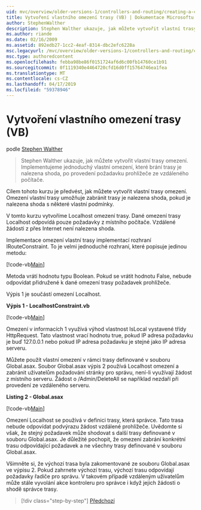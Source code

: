 ```yaml
---
uid: mvc/overview/older-versions-1/controllers-and-routing/creating-a-custom-route-constraint-vb
title: Vytvoření vlastního omezení trasy (VB) | Dokumentace Microsoftu
author: StephenWalther
description: Stephen Walther ukazuje, jak můžete vytvořit vlastní trasy omezení. Můžeme implementovat jednoduché vlastního omezení trasy brání odpovídající w...
ms.author: riande
ms.date: 02/16/2009
ms.assetid: 892edb27-1cc2-4eaf-8314-dbc2efc6228a
msc.legacyurl: /mvc/overview/older-versions-1/controllers-and-routing/creating-a-custom-route-constraint-vb
msc.type: authoredcontent
ms.openlocfilehash: febba98be86f0151724af6d6c00fb14760ce1b91
ms.sourcegitcommit: 0f1119340e4464720cfd16d0ff15764746ea1fea
ms.translationtype: MT
ms.contentlocale: cs-CZ
ms.lasthandoff: 04/17/2019
ms.locfileid: "59378946"
---
```

# <a name="creating-a-custom-route-constraint-vb"></a>Vytvoření vlastního omezení trasy (VB)

podle [Stephen Walther](https://github.com/StephenWalther)

> Stephen Walther ukazuje, jak můžete vytvořit vlastní trasy omezení. Implementujeme jednoduchý vlastní omezení, které brání trasy je nalezena shoda, po provedení požadavku prohlížeče ze vzdáleného počítače.


Cílem tohoto kurzu je předvést, jak můžete vytvořit vlastní trasy omezení. Omezení vlastní trasy umožňuje zabránit trasy je nalezena shoda, pokud je nalezena shoda s některé vlastní podmínky.

V tomto kurzu vytvoříme Localhost omezení trasy. Dané omezení trasy Localhost odpovídá pouze požadavky z místního počítače. Vzdálené žádosti z přes Internet není nalezena shoda.

Implementace omezení vlastní trasy implementací rozhraní IRouteConstraint. To je velmi jednoduché rozhraní, které popisuje jedinou metodu:

[!code-vb[Main](creating-a-custom-route-constraint-vb/samples/sample1.vb)]

Metoda vrátí hodnotu typu Boolean. Pokud se vrátit hodnotu False, nebude odpovídat přidružené k dané omezení trasy požadavek prohlížeče.

Výpis 1 je součástí omezení Localhost.

**Výpis 1 - LocalhostConstraint.vb**

[!code-vb[Main](creating-a-custom-route-constraint-vb/samples/sample2.vb)]

Omezení v informacích 1 využívá výhod vlastnost IsLocal vystavené třídy HttpRequest. Tato vlastnost vrací hodnotu true, pokud IP adresa požadavku je buď 127.0.0.1 nebo pokud IP adresa požadavku je stejné jako IP adresa serveru.

Můžete použít vlastní omezení v rámci trasy definované v souboru Global.asax. Soubor Global.asax výpis 2 používá Localhost omezení a zabránit uživatelům požadování stránky pro správu, není-li využívají žádost z místního serveru. Žádost o /Admin/DeleteAll se například nezdaří při provedení ze vzdáleného serveru.

**Listing 2 - Global.asax**

[!code-vb[Main](creating-a-custom-route-constraint-vb/samples/sample3.vb)]

Omezení Localhost se používá v definici trasy, která správce. Tato trasa nebude odpovídat podvýrazu žádost vzdálené prohlížeče. Uvědomte si však, že stejný požadavek může shodovat s další trasy definované v souboru Global.asax. Je důležité pochopit, že omezení zabrání konkrétní trasu odpovídající požadavek a ne všechny trasy definované v souboru Global.asax.

Všimněte si, že výchozí trasa byla zakomentované ze souboru Global.asax ve výpisu 2. Pokud zahrnete výchozí trasu, výchozí trasu odpovídají požadavky řadiče pro správu. V takovém případě vzdáleným uživatelům může stále vyvolání akce kontroleru pro správce i když jejich žádosti o shodě správce trasy.

> [!div class="step-by-step"]
> [Předchozí](creating-a-route-constraint-vb.md)
